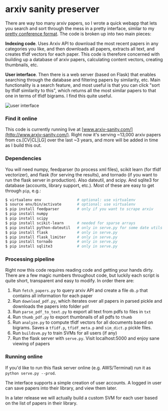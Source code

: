 
# arxiv sanity preserver

There are way too many arxiv papers, so I wrote a quick webapp that lets you search and sort through the mess in a pretty interface, similar to my [pretty conference format](http://cs.stanford.edu/people/karpathy/nips2014/). The code is broken up into two main pieces:

**Indexing code**. Uses Arxiv API to download the most recent papers in any categories you like, and then downloads all papers, extracts all text, and creates tfidf vectors for each paper. This code is therefore concerned with building up a database of arxiv papers, calculating content vectors, creating thumbnails, etc.

**User interface**. Then there is a web server (based on Flask) that enables searching through the database and filtering papers by similarity, etc. Main functionality is a search feature, and most useful is that you can click "sort by tfidf similarity to this", which returns all the most similar papers to that one in terms of tfidf bigrams. I find this quite useful.

![user interface](https://raw.github.com/karpathy/arxiv-sanity-preserver/master/ui.jpeg)

### Find it online

This code is currently running live at [www.arxiv-sanity.com/](http://www.arxiv-sanity.com/). Right now it's serving ~13,000 arxiv papers from cs.[CV|CL|LG] over the last ~3 years, and more will be added in time as I build this out.

### Dependencies
You will need numpy, feedparser (to process xml files), scikit learn (for tfidf vectorizer), and flask (for serving the results), and tornado (if you want to run the flask server in production). Also dateutil, and scipy. And sqlite3 for database (accounts, library support, etc.). Most of these are easy to get through `pip`, e.g.:

```bash
$ virtualenv env                # optional: use virtualenv
$ source env/bin/activate       # optional: use virtualenv
$ pip install feedparser        # only if you want to scrape arxiv
$ pip install numpy             
$ pip install scipy             
$ pip install scikit-learn      # needed for sparse arrays
$ pip install python-dateutil   # only in serve.py for some date utils
$ pip install flask             # only in serve.py
$ pip install flask_limiter     # only in serve.py
$ pip install tornado           # only in serve.py
$ pip install sqlite3           # only in serve.py
```

### Processing pipeline

Right now this code requires reading code and getting your hands dirty. There are a few magic numbers throughout code, but luckily each script is quite short, transparent and easy to modify. In order there are:

1. Run `fetch_papers.py` to query arxiv API and create a file `db.p` that contains all information for each paper
2. Run `download_pdf.py`, which iterates over all papers in parsed pickle and downloads the papers into folder `pdf`
3. Run `parse_pdf_to_text.py` to export all text from pdfs to files in `txt`
4. Run `thumb_pdf.py` to export thumbnails of all pdfs to `thumb`
5. Run `analyze.py` to compute tfidf vectors for all documents based on bigrams. Saves a `tfidf.p`, `tfidf_meta.p` and `sim_dict.p` pickle files.
6. Run `buildsvm.py` to train SVMs for all users (if any)
6. Run the flask server with `serve.py`. Visit localhost:5000 and enjoy sane viewing of papers

### Running online

If you'd like to run this flask server online (e.g. AWS/Terminal) run it as `python serve.py --prod`.

The interface supports a simple creation of user accounts. A logged in user can save papers into their library, and view them later. 

In a later release we will actually build a custom SVM for each user based on the list of papers in their library.
